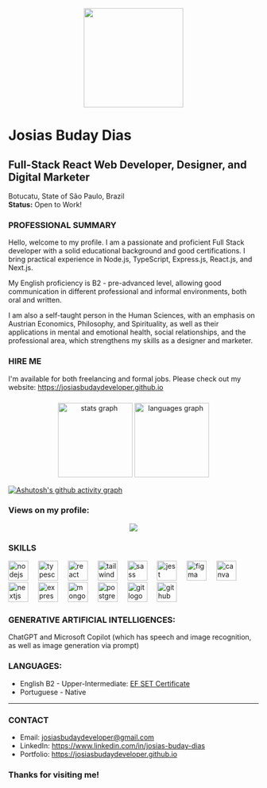 <div align="center">
  <img height="200" src="https://media.licdn.com/dms/image/v2/D4D16AQFi_09b_9jkPA/profile-displaybackgroundimage-shrink_350_1400/profile-displaybackgroundimage-shrink_350_1400/0/1725184948496?e=1730937600&v=beta&t=2OKOMgD1S9e07MyTVPgmGXjYu6KLgrWvoqh_94EhCB8"  />
</div>

###

# Josias Buday Dias
## Full-Stack React Web Developer, Designer, and Digital Marketer
Botucatu, State of São Paulo, Brazil <br />
**Status:** Open to Work!

### PROFESSIONAL SUMMARY
Hello, welcome to my profile. I am a passionate and proficient Full Stack developer with a solid educational background and good certifications. I bring practical experience in Node.js, TypeScript, Express.js, React.js, and Next.js.

My English proficiency is B2 - pre-advanced level, allowing good communication in different professional and informal environments, both oral and written.

I am also a self-taught person in the Human Sciences, with an emphasis on Austrian Economics, Philosophy, and Spirituality, as well as their applications in mental and emotional health, social relationships, and the professional area, which strengthens my skills as a designer and marketer.

### HIRE ME
I'm available for both freelancing and formal jobs. Please check out my website:
https://josiasbudaydeveloper.github.io

###

<div align="center">
  <img src="https://github-readme-stats.vercel.app/api?username=josiasbudaydeveloper&hide_title=false&hide_rank=false&show_icons=true&include_all_commits=true&count_private=true&disable_animations=false&theme=dracula&locale=en&hide_border=false&order=1" height="150" alt="stats graph"  />
  <img src="https://github-readme-stats.vercel.app/api/top-langs?username=josiasbudaydeveloper&locale=en&hide_title=false&layout=compact&card_width=320&langs_count=5&theme=dracula&hide_border=false&order=2" height="150" alt="languages graph"  />
</div>

[![Ashutosh's github activity graph](https://github-readme-activity-graph.vercel.app/graph?username=josiasbudaydeveloper&theme=github-compact)](https://github.com/ashutosh00710/github-readme-activity-graph)

### Views on my profile:
<div align="center">
  <img src="https://profile-counter.glitch.me/josiasbudaydeveloper/count.svg?"  />
</div>

###

### SKILLS
<div align="left">
  <img src="https://cdn.jsdelivr.net/gh/devicons/devicon/icons/nodejs/nodejs-original.svg" height="40" alt="nodejs logo"  />
  <img width="12" />
  <img src="https://cdn.jsdelivr.net/gh/devicons/devicon/icons/typescript/typescript-original.svg" height="40" alt="typescript logo"  />
  <img width="12" />
  <img src="https://cdn.jsdelivr.net/gh/devicons/devicon/icons/react/react-original.svg" height="40" alt="react logo"  />
  <img width="12" />
  <img src="https://cdn.jsdelivr.net/gh/devicons/devicon/icons/tailwindcss/tailwindcss-original-wordmark.svg" height="40" alt="tailwindcss logo"  />
  <img width="12" />
  <img src="https://cdn.jsdelivr.net/gh/devicons/devicon/icons/sass/sass-original.svg" height="40" alt="sass logo"  />
  <img width="12" />
  <img src="https://cdn.jsdelivr.net/gh/devicons/devicon/icons/jest/jest-plain.svg" height="40" alt="jest logo"  />
  <img width="12" />
  <img src="https://cdn.jsdelivr.net/gh/devicons/devicon/icons/figma/figma-original.svg" height="40" alt="figma logo"  />
  <img width="12" />
  <img src="https://cdn.jsdelivr.net/gh/devicons/devicon/icons/canva/canva-original.svg" height="40" alt="canva logo"  />
  <img width="12" />
  <img src="https://cdn.jsdelivr.net/gh/devicons/devicon/icons/nextjs/nextjs-original.svg" height="40" alt="nextjs logo"  />
  <img width="12" />
  <img src="https://cdn.jsdelivr.net/gh/devicons/devicon/icons/express/express-original.svg" height="40" alt="express logo"  />
  <img width="12" />
  <img src="https://cdn.jsdelivr.net/gh/devicons/devicon/icons/mongodb/mongodb-original.svg" height="40" alt="mongodb logo"  />
  <img width="12" />
  <img src="https://cdn.jsdelivr.net/gh/devicons/devicon/icons/postgresql/postgresql-original.svg" height="40" alt="postgresql logo"  />
  <img width="12" />
  <img src="https://cdn.jsdelivr.net/gh/devicons/devicon/icons/git/git-original.svg" height="40" alt="git logo"  />
  <img width="12" />
  <img src="https://cdn.jsdelivr.net/gh/devicons/devicon/icons/github/github-original.svg" height="40" alt="github logo"  />
</div>

###

### GENERATIVE ARTIFICIAL INTELLIGENCES: 
ChatGPT and Microsoft Copilot (which has speech and image recognition, as well as
image generation via prompt)

### LANGUAGES: 
- English B2 - Upper-Intermediate: [EF SET Certificate](https://cert.efset.org/CsLdCH)
- Portuguese - Native
---

### CONTACT
- Email: josiasbudaydeveloper@gmail.com
- LinkedIn: https://www.linkedin.com/in/josias-buday-dias
- Portfolio: https://josiasbudaydeveloper.github.io
<!-- - Curriculum: [click here to check it out](https://docs.google.com/document/d/1EGWjHB5KhHXdI9thR4rtA4H-hRUB8J4BwbeNhXSjsO8/edit?usp=sharing) -->

### Thanks for visiting me!
